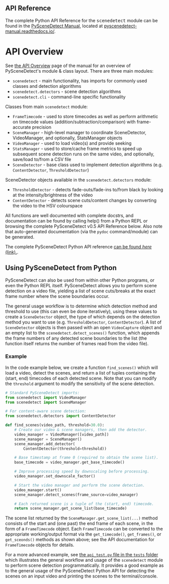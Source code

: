 

API Reference
----------------------------------------------------------

<div class="important">
The complete Python API Reference <span class="fa fa-book"> for the <tt>scenedetect</tt> module can be found in the <a href="http://pyscenedetect-manual.readthedocs.io/" alt="Manual Link">PySceneDetect Manual</a>, located at <a href="http://pyscenedetect-manual.readthedocs.io/" alt="Manual Link">pyscenedetect-manual.readthedocs.io/</a>.
</div>

API Overview
==========================================================

See [the API Overview](https://pyscenedetect.readthedocs.io/projects/Manual/en/latest/api.html) page of the manual for an overview of PySceneDetect's module & class layout.  There are three main modules:

 - `scenedetect` - main functionality, has imports for commonly used classes and detection algorithms
 - `scenedetect.detectors` - scene detection algorithms
 - `scenedetect.cli` - command-line specific functionality

Classes from main `scenedetect` module:

 - `FrameTimecode` - used to store timecodes as well as perform arithmetic on timecode values (addition/subtraction/comparison) with frame-accurate precision
 - `SceneManager` - high-level manager to coordinate SceneDetector, VideoManager, and optionally, StatsManager objects
 - `VideoManager` - used to load video(s) and provide seeking
 - `StatsManager` - used to store/cache frame metrics to speed up subsequent scene detection runs on the same video, and optionally, save/load to/from a CSV file
 - `SceneDetector` - base class used to implement detection algorithms (e.g. `ContentDetector`, `ThresholdDetector`)

SceneDetector objects available in the `scenedetect.detectors` module:

 - `ThresholdDetector` - detects fade-outs/fade-ins to/from black by looking at the intensity/brightness of the video
 - `ContentDetector` - detects scene cuts/content changes by converting the video to the HSV colourspace

 All functions are well documented with complete docstrs, and documentation can be found by calling help() from a Python REPL or browsing the complete PySceneDetect v0.5 API Reference below.  Also note that auto-generated documentation (via the `pydoc` command/module) can be generated.

The complete PySceneDetect Python API reference [can be found *here* (link).](https://pyscenedetect-manual.readthedocs.io/).


Using PySceneDetect from Python
----------------------------------------------------------

PySceneDetect can also be used from within other Python programs, or even the Python REPL itself.  PySceneDetect allows you to perform scene detection on a video file, yielding a list of scene cuts/breaks at the exact frame number where the scene boundaries occur.

The general usage workflow is to determine which detection method and threshold to use (this can even be done iteratively), using these values to create a `SceneDetector` object, the type of which depends on the detection method you want to use (e.g. `ThresholdDetector`, `ContentDetector`).  A list of `SceneDetector` objects is then passed with an open `VideoCapture` object and an empty list to the `scenedetect.detect_scenes()` function, which appends the frame numbers of any detected scene boundaries to the list (the function itself returns the number of frames read from the video file).


### Example


In the code example below, we create a function `find_scenes()` which will
load a video, detect the scenes, and return a list of tuples containing the
(start, end) timecodes of each detected scene.  Note that you can modify
the `threshold` argument to modify the sensitivity of the scene detection.

```python
# Standard PySceneDetect imports:
from scenedetect import VideoManager
from scenedetect import SceneManager

# For content-aware scene detection:
from scenedetect.detectors import ContentDetector

def find_scenes(video_path, threshold=30.0):
    # Create our video & scene managers, then add the detector.
    video_manager = VideoManager([video_path])
    scene_manager = SceneManager()
    scene_manager.add_detector(
        ContentDetector(threshold=threshold))

    # Base timestamp at frame 0 (required to obtain the scene list).
    base_timecode = video_manager.get_base_timecode()

    # Improve processing speed by downscaling before processing.
    video_manager.set_downscale_factor()

    # Start the video manager and perform the scene detection.
    video_manager.start()
    scene_manager.detect_scenes(frame_source=video_manager)

    # Each returned scene is a tuple of the (start, end) timecode.
    return scene_manager.get_scene_list(base_timecode)
```


The scene list returned by the `SceneManager.get_scene_list(...)` method consists of the start and (one past) the end frame of each scene, in the form of a `FrameTimecode` object.  Each `FrameTimecode` can be converted to the appropriate working/output format via the `get_timecode()`, `get_frames()`, or `get_sceonds()` methods as shown above; see the API documentation for `FrameTimecode` objects for details.


For a more advanced example, see [the `api_test.py` file in the `tests` folder](https://github.com/Breakthrough/PySceneDetect/blob/master/tests/api_test.py) which illustrates the general workflow and usage of the `scenedetect` module to perform scene detection programmatically.  It provides a good example as to the general usage of the PySceneDetect Python API for detecting the scenes on an input video and printing the scenes to the terminal/console.

